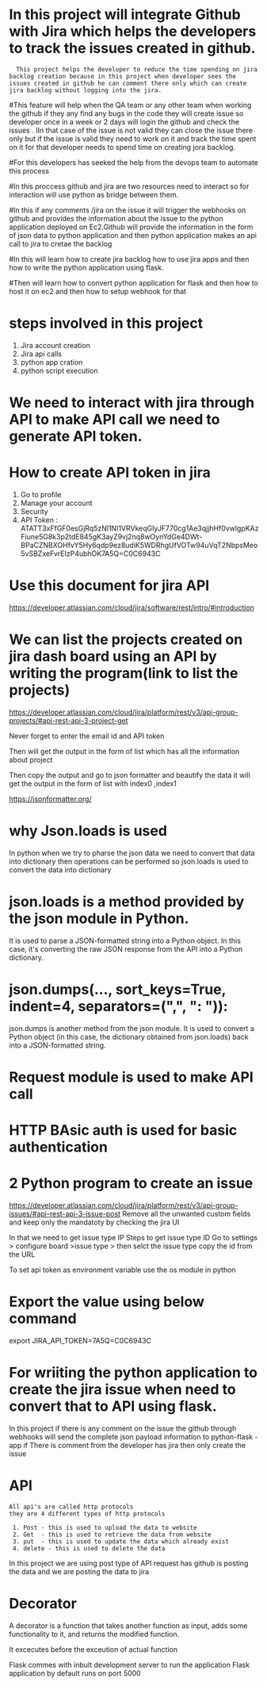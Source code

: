 # In this project will integrate Github with Jira which helps the developers to track the issues created in github.
   
      This project helps the developer to reduce the time spending on jira backlog creation because in this project when developer sees the issues created in github he can comment there only which can create jira backlog without logging into the jira.

#This feature will help when the QA team or any other team when working the github if they any find any bugs in the code they will create issue so developer once in a week or 2 days will login the github and check the issues . IIn that case of the issue is not valid they can close the issue there only  but if the issue is valid they need to work on it and track the time spent on it for that developer needs to spend time on creating jora backlog.

#For this developers has seeked the help from the devops team to automate this process 

#In this proccess github and jira are two resources need to interact  so for interaction will use python as bridge between them.

#In this if any comments /jira on the issue it will trigger the webhooks on github and provides the information about the issue to the python application deployed on Ec2.Github will provide the information in the form of json data to python application and then python application makes an api call to jira to cretae the backlog

#In this will learn how to create  jira backlog how to use jira apps and then how to write the python application using flask.

#Then will learn how to convert python application for flask and then how to host it on ec2 and then how to setup webhook for that

# steps involved in this project
  
  1. Jira account creation
  2. Jira api calls
  3. python app cration
  4. python script execution 

# We need to interact with jira through API to make API call we need to generate API token.

# How to create API token in jira 

1. Go to profile 
2. Manage your account
3. Security 
4. API Token : ATATT3xFfGF0esGjRq5zNl1NI1VRVkeqGlyJF770cg1Ae3qjjhHf0vwlgpKAzFiune5G8k3p2tdE845gK3ayZ9vj2nq8wOynYdGe4DWt-BPaCZNBXOHfvY5Hy6qdp9ez8udiK5WDRhgUfVOTw94uVqT2NbpsMeo5vSBZxeFvrEIzP4ubhOK7A5Q=C0C6943C

# Use this document for jira API 
https://developer.atlassian.com/cloud/jira/software/rest/intro/#introduction

# We can list the projects created on jira dash board using an API by writing the program(link to list the projects)
https://developer.atlassian.com/cloud/jira/platform/rest/v3/api-group-projects/#api-rest-api-3-project-get

Never forget to enter the email id and API token

Then will get the output in the form of list which has all the information about project

Then copy the output and go to json formatter and beautify the data it will get the output in the form of list with index0 ,index1 


https://jsonformatter.org/

# why Json.loads is used
   In python when we try to pharse the json data we need to convert that data into dictionary then operations can be performed so json.loads is used to convert the data into dictionary

# json.loads is a method provided by the json module in Python.
It is used to parse a JSON-formatted string into a Python object. In this case, it's converting the raw JSON response from the API into a Python dictionary.

# json.dumps(..., sort_keys=True, indent=4, separators=(",", ": ")):

json.dumps is another method from the json module.
It is used to convert a Python object (in this case, the dictionary obtained from json.loads) back into a JSON-formatted string.

# Request module is used to make API call
# HTTP BAsic auth is used for basic authentication

# 2 Python program to create an issue
https://developer.atlassian.com/cloud/jira/platform/rest/v3/api-group-issues/#api-rest-api-3-issue-post
Remove all the unwanted custom fields and keep only the mandatoty by checking the jira UI

In that we need to get issue type IP
Steps to get issue type ID 
 Go to settings > configure board >issue type > then selct the issue type copy the id from the URL

 To set api token as environment variable use the os module in python

 # Export the value using below command

 export JIRA_API_TOKEN=7A5Q=C0C6943C

 # For wriiting the python application to create the jira issue when need to convert that to API using flask.

 In this project if there is any comment on the issue the github through webhooks will send the complete json payload information to python-flask -app 
 if There is comment from the developer has jira then only create the issue

 # API
    All api's are called http protocols
    they are 4 different types of http protocols
     
     1. Post - this is used to upload the data to website
     2. Get  - this is used to retrieve the data from website
     3. put  - this is used to update the data which already exist
     4. delete - this is used to delete the data

  In this project we are using post type of API request has github is posting the data and we are posting the data to jira


  # Decorator

  A decorator is a function that takes another function as input, adds some functionality to it, and returns the modified function.

  It excecutes before the exceution of actual function

  Flask commes with inbult development server to run the application
  Flask application by default runs on port 5000